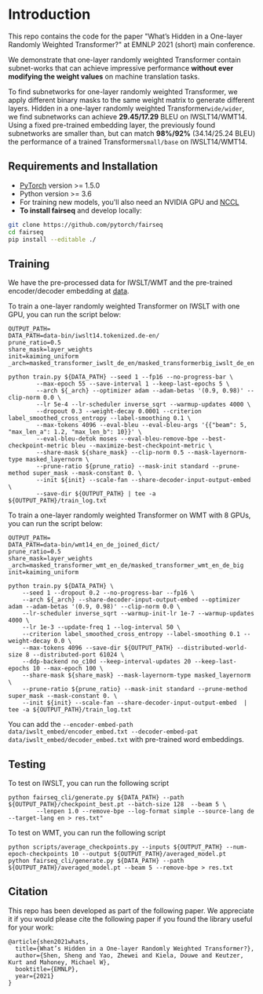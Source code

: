 # Introduction
This repo contains the code for the paper "What’s Hidden in a One-layer Randomly Weighted Transformer?" at EMNLP 2021 (short) main conference. 

We demonstrate that one-layer randomly weighted Transformer contain subnet-works that can achieve impressive performance **without ever modifying the weight values**  on  machine  translation  tasks. 

To find subnetworks for one-layer randomly weighted Transformer, we apply different binary masks to the same weight matrix to generate different layers. Hidden in a one-layer randomly weighted Transformer`wide/wider`, we find subnetworks can achieve **29.45/17.29** BLEU on IWSLT14/WMT14.  Using a fixed pre-trained embedding  layer, the previously found subnetworks are smaller than, but can match **98%/92%** (34.14/25.24 BLEU) the performance of a trained Transformer`small/base` on IWSLT14/WMT14. 

## Requirements and Installation

* [PyTorch](http://pytorch.org/) version >= 1.5.0
* Python version >= 3.6
* For training new models, you'll also need an NVIDIA GPU and [NCCL](https://github.com/NVIDIA/nccl)
* **To install fairseq** and develop locally:

``` bash
git clone https://github.com/pytorch/fairseq
cd fairseq
pip install --editable ./
```

## Training 
We have the pre-processed data for IWSLT/WMT and the pre-trained encoder/decoder embedding at [data](https://drive.google.com/file/d/1cqOP2FKn_z26lNu03Q6XZusYHDdNGLt4/view?usp=sharing). 

To train a one-layer randomly weighted Transformer on IWSLT with one GPU, you can run the script below:
```
OUTPUT_PATH=
DATA_PATH=data-bin/iwslt14.tokenized.de-en/
prune_ratio=0.5
share_mask=layer_weights
init=kaiming_uniform
_arch=masked_transformer_iwslt_de_en/masked_transformerbig_iwslt_de_en

python train.py ${DATA_PATH} --seed 1 --fp16 --no-progress-bar \
        --max-epoch 55 --save-interval 1 --keep-last-epochs 5 \
        --arch ${_arch} --optimizer adam --adam-betas '(0.9, 0.98)' --clip-norm 0.0 \
        --lr 5e-4 --lr-scheduler inverse_sqrt --warmup-updates 4000 \
        --dropout 0.3 --weight-decay 0.0001 --criterion label_smoothed_cross_entropy --label-smoothing 0.1 \
        --max-tokens 4096 --eval-bleu --eval-bleu-args '{{"beam": 5, "max_len_a": 1.2, "max_len_b": 10}}' \
        --eval-bleu-detok moses --eval-bleu-remove-bpe --best-checkpoint-metric bleu --maximize-best-checkpoint-metric \
        --share-mask ${share_mask} --clip-norm 0.5 --mask-layernorm-type masked_layernorm \
        --prune-ratio ${prune_ratio} --mask-init standard --prune-method super_mask --mask-constant 0. \
        --init ${init} --scale-fan --share-decoder-input-output-embed \
        --save-dir ${OUTPUT_PATH} | tee -a ${OUTPUT_PATH}/train_log.txt
```


To train a one-layer randomly weighted Transformer on WMT with 8 GPUs, you can run the script below:
```
OUTPUT_PATH=
DATA_PATH=data-bin/wmt14_en_de_joined_dict/
prune_ratio=0.5
share_mask=layer_weights
_arch=masked_transformer_wmt_en_de/masked_transformer_wmt_en_de_big
init=kaiming_uniform

python train.py ${DATA_PATH} \
    --seed 1 --dropout 0.2 --no-progress-bar --fp16 \
    --arch ${_arch} --share-decoder-input-output-embed --optimizer adam --adam-betas '(0.9, 0.98)' --clip-norm 0.0 \
    --lr-scheduler inverse_sqrt --warmup-init-lr 1e-7 --warmup-updates 4000 \
    --lr 1e-3 --update-freq 1 --log-interval 50 \
    --criterion label_smoothed_cross_entropy --label-smoothing 0.1 --weight-decay 0.0 \
    --max-tokens 4096 --save-dir ${OUTPUT_PATH} --distributed-world-size 8 --distributed-port 61024 \
    --ddp-backend no_c10d --keep-interval-updates 20 --keep-last-epochs 10 --max-epoch 100 \
    --share-mask ${share_mask} --mask-layernorm-type masked_layernorm \
    --prune-ratio ${prune_ratio} --mask-init standard --prune-method super_mask --mask-constant 0. \
    --init ${init} --scale-fan --share-decoder-input-output-embed  | tee -a ${OUTPUT_PATH}/train_log.txt
```

You can add the ``--encoder-embed-path data/iwslt_embed/encoder_embed.txt --decoder-embed-pat data/iwslt_embed/decoder_embed.txt`` with pre-trained word embeddings. 

## Testing 
To test on IWSLT, you can run the following script
```
python fairseq_cli/generate.py ${DATA_PATH} --path ${OUTPUT_PATH}/checkpoint_best.pt --batch-size 128  --beam 5 \
        --lenpen 1.0 --remove-bpe --log-format simple --source-lang de --target-lang en > res.txt"
```
To test on WMT, you can run the following script
```
python scripts/average_checkpoints.py --inputs ${OUTPUT_PATH} --num-epoch-checkpoints 10 --output ${OUTPUT_PATH}/averaged_model.pt
python fairseq_cli/generate.py ${DATA_PATH} --path ${OUTPUT_PATH}/averaged_model.pt --beam 5 --remove-bpe > res.txt
```

## Citation
This repo has been developed as part of the following paper. We appreciate it if you would please cite the following paper if you found the library useful for your work:
```
@article{shen2021whats,
  title={What’s Hidden in a One-layer Randomly Weighted Transformer?},
  author={Shen, Sheng and Yao, Zhewei and Kiela, Douwe and Keutzer, Kurt and Mahoney, Michael W},
  booktitle={EMNLP},
  year={2021}
}
```